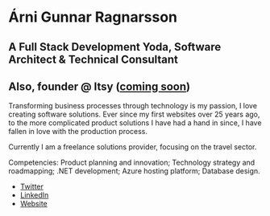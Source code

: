 # Árni Gunnar Ragnarsson

## A Full Stack Development Yoda, Software Architect & Technical Consultant

## Also, founder @ Itsy ([coming soon](https://www.itsy.so/))

Transforming business processes through technology is my passion, I love creating software solutions. Ever since my first websites over 25 years ago, to the more complicated product solutions I have had a hand in since, I have fallen in love with the production process.

Currently I am a freelance solutions provider, focusing on the travel sector.

Competencies: Product planning and innovation; Technology strategy and roadmapping; .NET development; Azure hosting platform; Database design.

- [Twitter](https://twitter.com/arnigunnar)
- [LinkedIn](https://www.linkedin.com/in/arnigunnar)
- [Website](https://www.cloudconsulting.dev)
